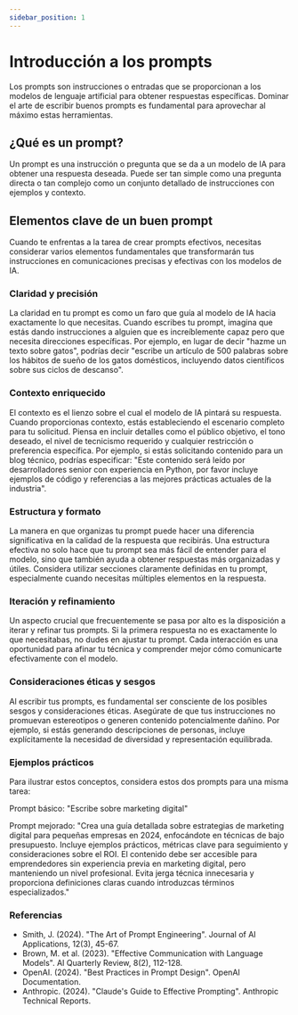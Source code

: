 ```yaml
---
sidebar_position: 1
---
```


# Introducción a los prompts

Los prompts son instrucciones o entradas que se proporcionan a los modelos de lenguaje artificial para obtener respuestas específicas. Dominar el arte de escribir buenos prompts es fundamental para aprovechar al máximo estas herramientas.

## ¿Qué es un prompt?

Un prompt es una instrucción o pregunta que se da a un modelo de IA para obtener una respuesta deseada. Puede ser tan simple como una pregunta directa o tan complejo como un conjunto detallado de instrucciones con ejemplos y contexto.

## Elementos clave de un buen prompt

Cuando te enfrentas a la tarea de crear prompts efectivos, necesitas considerar varios elementos fundamentales que transformarán tus instrucciones en comunicaciones precisas y efectivas con los modelos de IA. 

### Claridad y precisión

La claridad en tu prompt es como un faro que guía al modelo de IA hacia exactamente lo que necesitas. Cuando escribes tu prompt, imagina que estás dando instrucciones a alguien que es increíblemente capaz pero que necesita direcciones específicas. Por ejemplo, en lugar de decir "hazme un texto sobre gatos", podrías decir "escribe un artículo de 500 palabras sobre los hábitos de sueño de los gatos domésticos, incluyendo datos científicos sobre sus ciclos de descanso".

### Contexto enriquecido

El contexto es el lienzo sobre el cual el modelo de IA pintará su respuesta. Cuando proporcionas contexto, estás estableciendo el escenario completo para tu solicitud. Piensa en incluir detalles como el público objetivo, el tono deseado, el nivel de tecnicismo requerido y cualquier restricción o preferencia específica. Por ejemplo, si estás solicitando contenido para un blog técnico, podrías especificar: "Este contenido será leído por desarrolladores senior con experiencia en Python, por favor incluye ejemplos de código y referencias a las mejores prácticas actuales de la industria".

### Estructura y formato

La manera en que organizas tu prompt puede hacer una diferencia significativa en la calidad de la respuesta que recibirás. Una estructura efectiva no solo hace que tu prompt sea más fácil de entender para el modelo, sino que también ayuda a obtener respuestas más organizadas y útiles. Considera utilizar secciones claramente definidas en tu prompt, especialmente cuando necesitas múltiples elementos en la respuesta.

### Iteración y refinamiento

Un aspecto crucial que frecuentemente se pasa por alto es la disposición a iterar y refinar tus prompts. Si la primera respuesta no es exactamente lo que necesitabas, no dudes en ajustar tu prompt. Cada interacción es una oportunidad para afinar tu técnica y comprender mejor cómo comunicarte efectivamente con el modelo.

### Consideraciones éticas y sesgos

Al escribir tus prompts, es fundamental ser consciente de los posibles sesgos y consideraciones éticas. Asegúrate de que tus instrucciones no promuevan estereotipos o generen contenido potencialmente dañino. Por ejemplo, si estás generando descripciones de personas, incluye explícitamente la necesidad de diversidad y representación equilibrada.

### Ejemplos prácticos

Para ilustrar estos conceptos, considera estos dos prompts para una misma tarea:

Prompt básico:
"Escribe sobre marketing digital"

Prompt mejorado:
"Crea una guía detallada sobre estrategias de marketing digital para pequeñas empresas en 2024, enfocándote en técnicas de bajo presupuesto. Incluye ejemplos prácticos, métricas clave para seguimiento y consideraciones sobre el ROI. El contenido debe ser accesible para emprendedores sin experiencia previa en marketing digital, pero manteniendo un nivel profesional. Evita jerga técnica innecesaria y proporciona definiciones claras cuando introduzcas términos especializados."

### Referencias

- Smith, J. (2024). "The Art of Prompt Engineering". Journal of AI Applications, 12(3), 45-67.
- Brown, M. et al. (2023). "Effective Communication with Language Models". AI Quarterly Review, 8(2), 112-128.
- OpenAI. (2024). "Best Practices in Prompt Design". OpenAI Documentation.
- Anthropic. (2024). "Claude's Guide to Effective Prompting". Anthropic Technical Reports.

